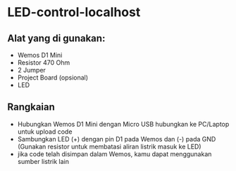 # LED-control-localhost
## Alat yang di gunakan:
- Wemos D1 Mini
- Resistor 470 Ohm 
- 2 Jumper
- Project Board (opsional)
- LED

## Rangkaian
- Hubungkan Wemos D1 Mini dengan Micro USB hubungkan ke PC/Laptop untuk upload code
- Sambungkan LED (+) dengan pin D1 pada Wemos dan (-) pada GND (Gunakan resistor untuk membatasi aliran listrik masuk ke LED)
- jika code telah disimpan dalam Wemos, kamu dapat menggunakan sumber listrik lain
